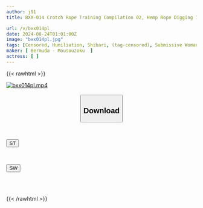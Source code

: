 ```yaml
---
author: j91
title: BXX-014 Crotch Rope Training Compilation 02, Hemp Rope Digging Into The Crotch Of 30 People

url: /v/bxx014pl
date: 2024-08-24T01:01:00Z
image: "bxx014pl.jpg"
tags: [Censored, Humiliation, Shibari, (tag-censored), Submissive Woman	]
maker: [ Bermuda - Mousouzoku  ]
actress: [ ]
---
```



{{< rawhtml >}}

<div class="video" data-videoid="J03YovWGWgcjvJ8">
    <a href="javascript:;">
        <img src="/v/bxx014pl/bxx014pl.jpg" width="WIDTH" height="HEIGHT" alt="bxx014pl.mp4" loading="lazy">
    </a>
</div>

<script type="text/javascript" src="https://j91.asia/asset/on-demand-st.js"></script>

<br>
  <link rel="stylesheet" href="https://j91.asia/asset/bs5.css">
  
  <center>
  <button class="btn btn-primary" type="button" data-bs-toggle="collapse" data-bs-target=".multi-collapse" aria-expanded="false" aria-controls="multiCollapseExample1 multiCollapseExample2"><h2>Download</h2></button></center>
</p>
<div class="row">
  <div class="col">
    <div class="collapse multi-collapse" id="multiCollapseExample1">
      <div class="card card-body">
	      	      <br>
<div class="buttons">  
<p><a href="/v/bxx014pl/st.html" target="_blank"><button class="btn-hover color-3"><i class="fa fa-download"></i> ST</button></a></p></div>
    </div>
  </div>
</div>
  <div class="col">
    <div class="collapse multi-collapse" id="multiCollapseExample2">
      <div class="card card-body">
	      <br>
<div class="buttons">
<p><a href="/v/bxx014pl/sw.html" target="_blank"><button class="btn-hover color-2"><i class="fa fa-download"></i> SW</button></a></p></div>
<br><br>
      </div>
    </div>
  </div>
</div>

{{< /rawhtml >}}